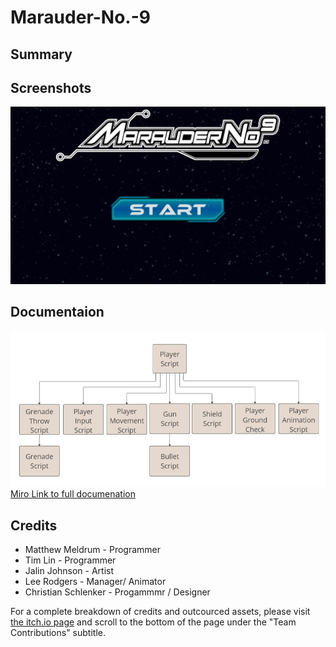 # Marauder-No.-9
## Summary
## Screenshots
![Start Screen](https://github.com/Matthew078/Marauder-No.-9/blob/main/README_IMAGES/Screenshot_88.png?raw=true)<br>
## Documentaion
![player code structure](https://github.com/Matthew078/Marauder-No.-9/blob/main/README_IMAGES/player_code_structure.PNG?raw=true)<br>
[Miro Link to full documenation](https://miro.com/app/board/uXjVMjeFY_Q=/?share_link_id=164826864429)

## Credits
- Matthew Meldrum - Programmer
- Tim Lin - Programmer
- Jalin Johnson - Artist
- Lee Rodgers - Manager/ Animator
- Christian Schlenker - Progammmr / Designer

For a complete breakdown of credits and outcourced assets, please visit [the itch.io page](https://matt-012.itch.io/marauder-no-9) and scroll to the bottom of the page under the "Team Contributions" subtitle. 
